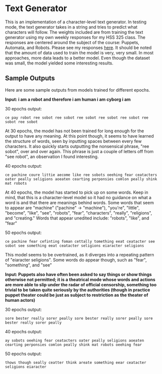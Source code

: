 # Text Generator

This is an implementation of a character-level text generator. In testing mode, the text generator takes in a string and tries to predict what characters will follow. The weights included are from training the text generator using
my own weekly responses for my HSS 325 class. The responses are centered around the subject of the course: Puppets, Automata, and Robots. Please see my responses [here](./Minh_responses.txt). It should be noted that the amount of data used to train the model is very, very small.
In most approaches, more data leads to a better model. Even though the dataset was small, the model yielded some interesting results.

## Sample Outputs

Here are some sample outputs from models trained for different epochs.

**Input: i am a robot and therefore i am human i am cyborg i am**

30 epochs output:

`
ce pay robot ree sobot ree sobot ree sobot ree sobot ree sobot ree sobot ree sobot
`

At 30 epochs, the model has not been trained for long enough for the output to have any meaning. At this point though, it seems to have learned
the structure of words, seen by inputting spaces between every few characters. It also quickly starts outputting the nonsensical phrase, "ree sobot", over and over again. 
This phrase is just a couple of letters off from "see robot", an observation I found interesting.


40 epochs output:

`
ce pachine coure littie aecome like ree sobots oeehing fear ceatacters oater peally seligions aoeaten cearting perponsies comlon peally shink mat robots 
`

At 40 epochs, the model has started to pick up on some words. Keep in mind, that this is a character-level model so it had no 
guidance on what a word is and that there are meanings behind words. Some words that seem to appear are "machine" ("pachine" -> "machine"), "you're", "little", "become", "like", "see", "robots", "fear", "characters", "really", "religions", and "creating." 
Words that appear unedited include: "robots", "like", and "fear"

50 epochs output:

`
ce pachine fear cefinting foman cettally tomething eeat ceatacter see sobot see something eeat ceatacter seligions eiaracter seligions
`

This model seems to be overtrained, as it diverges into a repeating pattern of "eiaracter seligions". Some words do appear though, such as "fear", "something", and "see"


**Input: Puppets also have often been asked to say things or show things otherwise not permitted; it is a theatrical mode whose words and actions are more able to slip under the radar of official censorship, something too trivial to be taken quite seriously by the authorities (though in practice puppet theater could be just as subject to restriction as the theater of human actors)**

30 epochs output: 

`
sore bester really sorer peally sore bester really sorer peally sore bester really sorer peally
`

40 epochs output:

`
ay sobots oeehing fear ceatacters oater peally seligions aoeaten cearting perponsies comlon peally shink mat robots oeehing fear
`

50 epochs output:

`
thows though seally ceatter think areate something eear ceatacter seligions eiaracter 
`